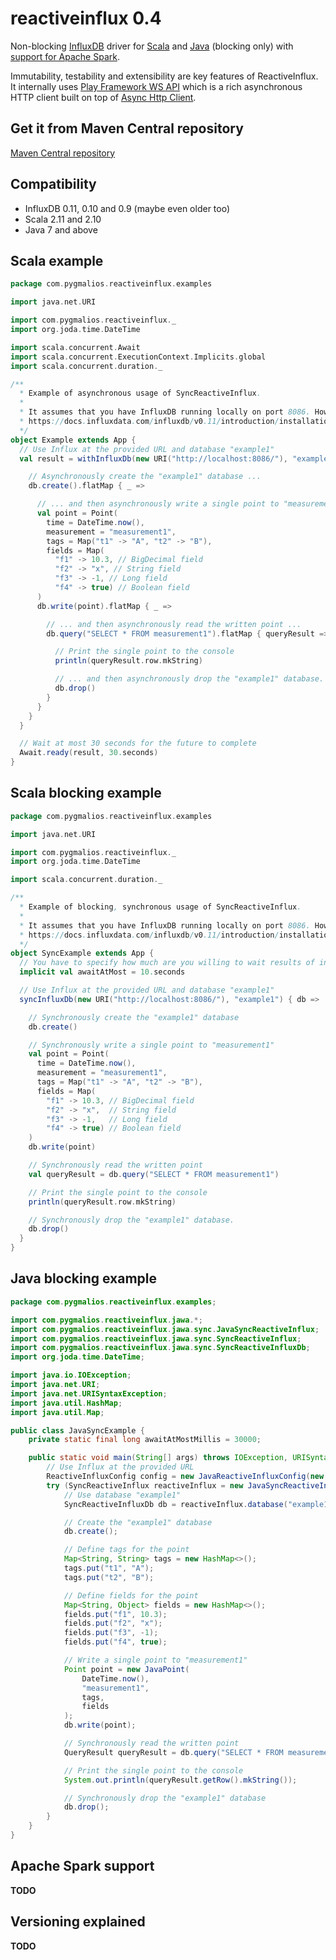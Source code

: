 # reactiveinflux 0.4
Non-blocking [InfluxDB](https://influxdata.com/time-series-platform/influxdb/) driver for
[Scala](http://www.scala-lang.org/) and [Java](https://en.wikipedia.org/wiki/Java_(programming_language)) (blocking only)
with [support for Apache Spark](https://github.com/pygmalios/reactiveinflux-spark).

Immutability, testability and extensibility are key features of ReactiveInflux. It internally uses
[Play Framework WS API](https://www.playframework.com/documentation/2.3.x/ScalaWS)
which is a rich asynchronous HTTP client built on top of [Async Http Client](https://github.com/AsyncHttpClient/async-http-client).

## Get it from Maven Central repository

[Maven Central repository](http://mvnrepository.com/artifact/com.pygmalios)

## Compatibility

- InfluxDB 0.11, 0.10 and 0.9 (maybe even older too)
- Scala 2.11 and 2.10
- Java 7 and above

## Scala example

```scala
package com.pygmalios.reactiveinflux.examples

import java.net.URI

import com.pygmalios.reactiveinflux._
import org.joda.time.DateTime

import scala.concurrent.Await
import scala.concurrent.ExecutionContext.Implicits.global
import scala.concurrent.duration._

/**
  * Example of asynchronous usage of SyncReactiveInflux.
  *
  * It assumes that you have InfluxDB running locally on port 8086. How to install InfluxDB:
  * https://docs.influxdata.com/influxdb/v0.11/introduction/installation/
  */
object Example extends App {
  // Use Influx at the provided URL and database "example1"
  val result = withInfluxDb(new URI("http://localhost:8086/"), "example1") { db =>

    // Asynchronously create the "example1" database ...
    db.create().flatMap { _ =>

      // ... and then asynchronously write a single point to "measurement1" ...
      val point = Point(
        time = DateTime.now(),
        measurement = "measurement1",
        tags = Map("t1" -> "A", "t2" -> "B"),
        fields = Map(
          "f1" -> 10.3, // BigDecimal field
          "f2" -> "x", // String field
          "f3" -> -1, // Long field
          "f4" -> true) // Boolean field
      )
      db.write(point).flatMap { _ =>

        // ... and then asynchronously read the written point ...
        db.query("SELECT * FROM measurement1").flatMap { queryResult =>

          // Print the single point to the console
          println(queryResult.row.mkString)

          // ... and then asynchronously drop the "example1" database.
          db.drop()
        }
      }
    }
  }

  // Wait at most 30 seconds for the future to complete
  Await.ready(result, 30.seconds)
}
```

## Scala blocking example

```scala
package com.pygmalios.reactiveinflux.examples

import java.net.URI

import com.pygmalios.reactiveinflux._
import org.joda.time.DateTime

import scala.concurrent.duration._

/**
  * Example of blocking, synchronous usage of SyncReactiveInflux.
  *
  * It assumes that you have InfluxDB running locally on port 8086. How to install InfluxDB:
  * https://docs.influxdata.com/influxdb/v0.11/introduction/installation/
  */
object SyncExample extends App {
  // You have to specify how much are you willing to wait results of individual blocking calls
  implicit val awaitAtMost = 10.seconds

  // Use Influx at the provided URL and database "example1"
  syncInfluxDb(new URI("http://localhost:8086/"), "example1") { db =>

    // Synchronously create the "example1" database
    db.create()

    // Synchronously write a single point to "measurement1"
    val point = Point(
      time = DateTime.now(),
      measurement = "measurement1",
      tags = Map("t1" -> "A", "t2" -> "B"),
      fields = Map(
        "f1" -> 10.3, // BigDecimal field
        "f2" -> "x",  // String field
        "f3" -> -1,   // Long field
        "f4" -> true) // Boolean field
    )
    db.write(point)

    // Synchronously read the written point
    val queryResult = db.query("SELECT * FROM measurement1")

    // Print the single point to the console
    println(queryResult.row.mkString)

    // Synchronously drop the "example1" database.
    db.drop()
  }
}
```

## Java blocking example

```java
package com.pygmalios.reactiveinflux.examples;

import com.pygmalios.reactiveinflux.jawa.*;
import com.pygmalios.reactiveinflux.jawa.sync.JavaSyncReactiveInflux;
import com.pygmalios.reactiveinflux.jawa.sync.SyncReactiveInflux;
import com.pygmalios.reactiveinflux.jawa.sync.SyncReactiveInfluxDb;
import org.joda.time.DateTime;

import java.io.IOException;
import java.net.URI;
import java.net.URISyntaxException;
import java.util.HashMap;
import java.util.Map;

public class JavaSyncExample {
    private static final long awaitAtMostMillis = 30000;

    public static void main(String[] args) throws IOException, URISyntaxException {
        // Use Influx at the provided URL
        ReactiveInfluxConfig config = new JavaReactiveInfluxConfig(new URI("http://localhost:8086/"));
        try (SyncReactiveInflux reactiveInflux = new JavaSyncReactiveInflux(config, awaitAtMostMillis)) {
            // Use database "example1"
            SyncReactiveInfluxDb db = reactiveInflux.database("example1");

            // Create the "example1" database
            db.create();

            // Define tags for the point
            Map<String, String> tags = new HashMap<>();
            tags.put("t1", "A");
            tags.put("t2", "B");

            // Define fields for the point
            Map<String, Object> fields = new HashMap<>();
            fields.put("f1", 10.3);
            fields.put("f2", "x");
            fields.put("f3", -1);
            fields.put("f4", true);

            // Write a single point to "measurement1"
            Point point = new JavaPoint(
                DateTime.now(),
                "measurement1",
                tags,
                fields
            );
            db.write(point);

            // Synchronously read the written point
            QueryResult queryResult = db.query("SELECT * FROM measurement1");

            // Print the single point to the console
            System.out.println(queryResult.getRow().mkString());

            // Synchronously drop the "example1" database
            db.drop();
        }
    }
}
```

## Apache Spark support

**TODO**

## Versioning explained

**TODO**